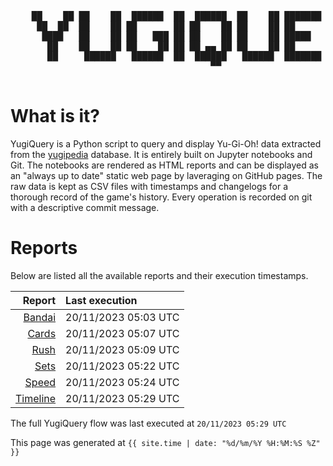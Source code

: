 <div align='center'>
    <pre>
    <br>
    ██    ██ ██    ██  ██████  ██  ██████  ██    ██ ███████ ██████  ██    ██ 
     ██  ██  ██    ██ ██       ██ ██    ██ ██    ██ ██      ██   ██  ██  ██  
      ████   ██    ██ ██   ███ ██ ██    ██ ██    ██ █████   ██████    ████   
       ██    ██    ██ ██    ██ ██ ██ ▄▄ ██ ██    ██ ██      ██   ██    ██    
       ██     ██████   ██████  ██  ██████   ██████  ███████ ██   ██    ██    
                                      ▀▀                                     
    </pre>
</div>

# What is it?

YugiQuery is a Python script to query and display Yu-Gi-Oh! data extracted from the [yugipedia](http://yugipedia.com) database. It is entirely built on Jupyter notebooks and Git. The notebooks are rendered as HTML reports and can be displayed as an "always up to date" static web page by laveraging on GitHub pages. The raw data is kept as CSV files with timestamps and changelogs for a thorough record of the game's history. Every operation is recorded on git with a descriptive commit message. 

# Reports

Below are listed all the available reports and their execution timestamps. 

|                    Report | Last execution       |
| -------------------------:|:-------------------- |
| [Bandai](Bandai.html) | 20/11/2023 05:03 UTC |
| [Cards](Cards.html) | 20/11/2023 05:07 UTC |
| [Rush](Rush.html) | 20/11/2023 05:09 UTC |
| [Sets](Sets.html) | 20/11/2023 05:22 UTC |
| [Speed](Speed.html) | 20/11/2023 05:24 UTC |
| [Timeline](Timeline.html) | 20/11/2023 05:29 UTC |


The full YugiQuery flow was last executed at `20/11/2023 05:29 UTC`

This page was generated at `{{ site.time | date: "%d/%m/%Y %H:%M:%S %Z" }}`
